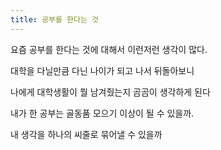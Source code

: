 ```yaml
---
title: 공부를 한다는 것
---
```


요즘 공부를 한다는 것에 대해서 이런저런 생각이 많다.

대학을 다닐만큼 다닌 나이가 되고 나서 뒤돌아보니

나에게 대학생활이 뭘 남겨줬는지 곰곰이 생각하게 된다

내가 한 공부는 골동품 모으기 이상이 될 수 있을까.

내 생각을 하나의 씨줄로 묶어낼 수 있을까
